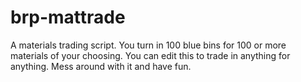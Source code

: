 # brp-mattrade
A materials trading script. You turn in 100 blue bins for 100 or more materials of your choosing. You can edit this to trade in anything for anything. Mess around with it and have fun.
